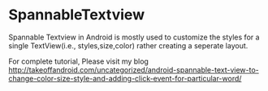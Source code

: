 # SpannableTextview
Spannable Textview in Android is mostly
used to customize the styles for a single
TextView(i.e., styles,size,color) rather creating a seperate layout.

For complete tutorial, Please visit my blog http://takeoffandroid.com/uncategorized/android-spannable-text-view-to-change-color-size-style-and-adding-click-event-for-particular-word/




